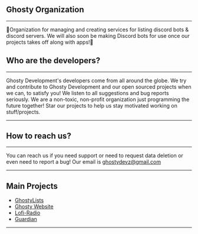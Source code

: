 ## Ghosty Organization

---

👻Organization for managing and creating services for listing discord bots & discord servers. We will also soon be making Discord bots for use once our projects takes off along with apps!👻

## Who are the developers?

---

Ghosty Development's developers come from all around the globe. We try and contribute to Ghosty Development and our open sourced projects when we can, to satisfy you! We listen to all suggestions and bug reports seriously. We are a non-toxic, non-profit organization just programming the future together! Star our projects to help us stay motivated working on stuff/projects.

---
## How to reach us?
---
You can reach us if you need support or need to request data deletion or even need to report a bug! Our email is ghostydevz@gmail.com

---

## Main Projects
- [GhostyLists](https://github.com/GhostyORG/GhostyLists)
- [Ghosty Website](https://github.com/GhostyORG/Ghosty-web)
- [Lofi-Radio](https://github.com/GhostyORG/Lofi-Radio)
- [Guardian](https://github.com/GhostyORG/Guardian)

---
<!--

**Here are some ideas to get you started:**

🙋‍♀️ A short introduction - what is your organization all about?
🌈 Contribution guidelines - how can the community get involved?
👩‍💻 Useful resources - where can the community find your docs? Is there anything else the community should know?
🍿 Fun facts - what does your team eat for breakfast?
🧙 Remember, you can do mighty things with the power of [Markdown](https://docs.github.com/github/writing-on-github/getting-started-with-writing-and-formatting-on-github/basic-writing-and-formatting-syntax)
-->
